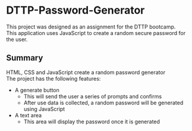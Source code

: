 # DTTP-Password-Generator
This project was designed as an assignment for the DTTP bootcamp.  
This application uses JavaScript to create a random secure password for the user.  

## Summary
HTML, CSS and JavaScript create a random password generator  
The project has the following features:  
* A generate button
  * This will send the user a series of prompts and confirms
  * After use data is collected, a random password will be generated using JavaScript
* A text area
  * This area will display the password once it is generated
  